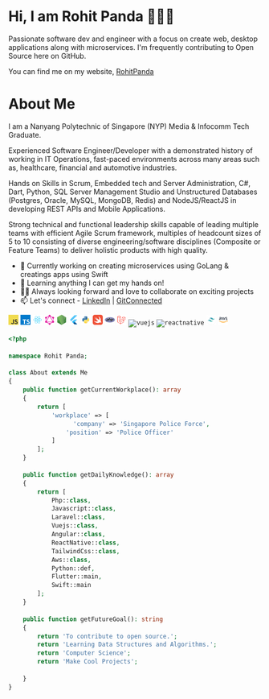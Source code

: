 # Hi, I am Rohit Panda 👨🏼‍💻

Passionate software dev and engineer with a focus on create web, desktop applications along with microservices. I'm frequently contributing to Open Source here on GitHub.

You can find me on my website, [RohitPanda](http://rohitpanda.com/)

# About Me
I am a Nanyang Polytechnic of Singapore (NYP) Media & Infocomm Tech Graduate.

Experienced Software Engineer/Developer with a demonstrated history of working in IT Operations, fast-paced environments across many areas such as, healthcare, financial and automotive industries. 

Hands on Skills in Scrum, Embedded tech and Server Administration, C#, Dart, Python, SQL Server Management Studio and Unstructured Databases (Postgres, Oracle, MySQL, MongoDB, Redis) and NodeJS/ReactJS in developing REST APIs and Mobile Applications. 

Strong technical and functional leadership skills capable of leading multiple teams with efficient Agile Scrum framework, multiples of headcount sizes of 5 to 10 consisting of diverse engineering/software disciplines (Composite or Feature Teams) to deliver holistic products with high quality.

- 🔭 Currently working on creating microservices using GoLang & creatings apps using Swift
- 🌱 Learning anything I can get my hands on!
- 👯‍♀️ Always looking forward and love to collaborate on exciting projects
- 📫 Let's connect - [LinkedIn](https://www.linkedin.com/in/rohit-panda/) | [GitConnected](https://gitconnected.com/roh00t)

<code><img height="20" alt="javascript" src="https://raw.githubusercontent.com/github/explore/80688e429a7d4ef2fca1e82350fe8e3517d3494d/topics/javascript/javascript.png"></code>
<code><img height="20" alt="typescript" src="https://raw.githubusercontent.com/github/explore/80688e429a7d4ef2fca1e82350fe8e3517d3494d/topics/typescript/typescript.png"></code>
<code><img height="20" alt="react" src="https://raw.githubusercontent.com/github/explore/80688e429a7d4ef2fca1e82350fe8e3517d3494d/topics/react/react.png"></code>
<code><img height="20" alt="graphql" src="https://raw.githubusercontent.com/github/explore/5c058a388828bb5fde0bcafd4bc867b5bb3f26f3/topics/graphql/graphql.png"></code>
<code><img height="20" alt="nodejs" src="https://raw.githubusercontent.com/github/explore/80688e429a7d4ef2fca1e82350fe8e3517d3494d/topics/nodejs/nodejs.png"></code>
<code><img height="20" alt="flutter" src="https://raw.githubusercontent.com/github/explore/80688e429a7d4ef2fca1e82350fe8e3517d3494d/topics/flutter/flutter.png"></code>
<code><img height="20" alt="python" src="https://raw.githubusercontent.com/github/explore/80688e429a7d4ef2fca1e82350fe8e3517d3494d/topics/python/python.png"></code>
<code><img height="20" alt="swift" src="https://raw.githubusercontent.com/github/explore/80688e429a7d4ef2fca1e82350fe8e3517d3494d/topics/swift/swift.png"></code>
<code><img height="20" alt="php" src="https://raw.githubusercontent.com/github/explore/5c058a388828bb5fde0bcafd4bc867b5bb3f26f3/topics/php/php.png"></code>
<code><img height="20" alt="laravel" src="https://raw.githubusercontent.com/github/explore/80688e429a7d4ef2fca1e82350fe8e3517d3494d/topics/laravel/laravel.png"></code>
<code><img height="20" alt="vuejs" src="https://raw.githubusercontent.com/github/explore/80688e429a7d4ef2fca1e82350fe8e3517d3494d/topics/vuejs/vuejs.png"></code>
<code><img height="20" alt="reactnative" src="https://raw.githubusercontent.com/github/explore/80688e429a7d4ef2fca1e82350fe8e3517d3494d/topics/reactnative/reactnative.png"></code>
<code><img height="20" alt="tailwindcss" src="https://raw.githubusercontent.com/github/explore/5c058a388828bb5fde0bcafd4bc867b5bb3f26f3/topics/tailwindcss/tailwindcss.png"></code>
<code><img height="20" alt="aws" src="https://raw.githubusercontent.com/github/explore/80688e429a7d4ef2fca1e82350fe8e3517d3494d/topics/aws/aws.png"></code>    

    


```php
<?php

namespace Rohit Panda;

class About extends Me
{
    public function getCurrentWorkplace(): array
    {
        return [
            'workplace' => [
                  'company' => 'Singapore Police Force',
                'position' => 'Police Officer'         
            ]
        ];
    }

    public function getDailyKnowledge(): array
    {
        return [
            Php::class,
            Javascript::class,
            Laravel::class,
            Vuejs::class,
            Angular::class,
            ReactNative::class,
            TailwindCss::class,
            Aws::class,
            Python::def,
            Flutter::main,
            Swift::main
        ];
    }

    public function getFutureGoal(): string
    {
        return 'To contribute to open source.';
        return 'Learning Data Structures and Algorithms.';
        return 'Computer Science';
        return 'Make Cool Projects';
        
    }
}
```
